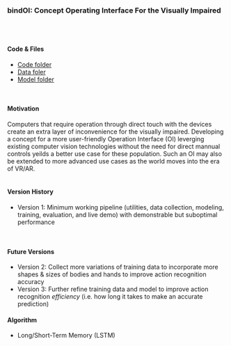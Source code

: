### bindOI: Concept Operating Interface For the Visually Impaired
</br>
</br>

#### Code & Files
- [Code folder](https://drive.google.com/drive/folders/1yUbV3VjX3Jasnvd_OFGMxiV0u8tXPYp6?usp=sharing)
- [Data foler](https://drive.google.com/drive/folders/1dTroHtgS9cep5CFhvXOFp-z-8uQaxCka?usp=sharing)
- [Model folder](https://drive.google.com/drive/folders/1iO76YteRA0e2U6wuBDHDtrucM66aWJhu?usp=sharing)
</br>

#### Motivation
Computers that require operation through direct touch with the devices create an extra layer of inconvenience for the visually impaired. Developing a concept for a more user-friendly Operation Interface (OI) leverging existing computer vision technologies without the need for direct mannual controls yeilds a better use case for these population. Such an OI may also be extended to more advanced use cases as the world moves into the era of VR/AR. 
</br>
</br>

#### Version History
- Version 1: Minimum working pipeline (utilities, data collection, modeling, training, evaluation, and live demo) with demonstrable but suboptimal performance
</br>

#### Future Versions
- Version 2: Collect more variations of training data to incorporate more shapes & sizes of bodies and hands to improve action recognition accuracy
- Version 3: Further refine training data and model to improve action recognition _efficiency_ (i.e. how long it takes to make an accurate prediction)

#### Algorithm
- Long/Short-Term Memory (LSTM)
